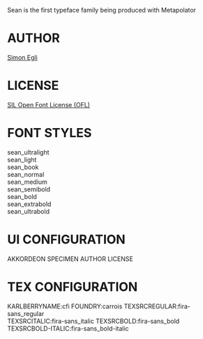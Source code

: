 Sean is the first typeface family being produced with Metapolator


AUTHOR
======
[Simon Egli](http://www.simonegli.com/)


LICENSE
=======
[SIL Open Font License (OFL)](http://scripts.sil.org/OFL)


FONT STYLES
===========
sean_ultralight    
     sean_light    
sean_book    
sean_normal    
sean_medium    
sean_semibold    
sean_bold    
sean_extrabold    
sean_ultrabold    


UI CONFIGURATION
================

AKKORDEON
SPECIMEN
AUTHOR
LICENSE


TEX CONFIGURATION
=================
KARLBERRYNAME:cfi
FOUNDRY:carrois
TEXSRCREGULAR:fira-sans_regular    
TEXSRCITALIC:fira-sans_italic
TEXSRCBOLD:fira-sans_bold    
TEXSRCBOLD-ITALIC:fira-sans_bold-italic









